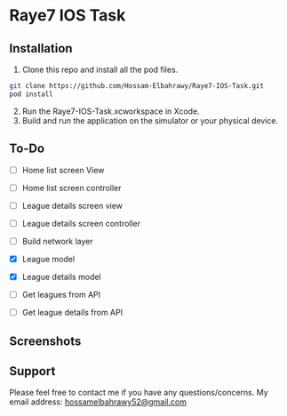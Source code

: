 # Raye7 IOS Task


## Installation
1. Clone this repo and install all the pod files.
```bash
git clone https://github.com/Hossam-Elbahrawy/Raye7-IOS-Task.git
pod install
```
2. Run the Raye7-IOS-Task.xcworkspace in Xcode.
3. Build and run the application on the simulator or your physical device.


## To-Do
- [ ] Home list screen View
- [ ] Home list  screen controller
- [ ] League details screen view
- [ ] League details screen controller
- [ ] Build network layer
- [x] League model
- [x] League details model
- [ ] Get leagues from API
- [ ] Get league details from API


## Screenshots

Support
------
Please feel free to contact me if you have any questions/concerns. My email address: hossamelbahrawy52@gmail.com
